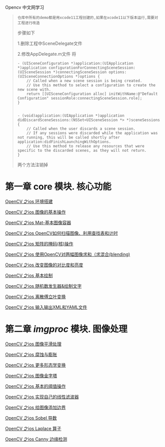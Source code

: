 Opencv 中文网学习



> `仓库中所有的demo都是用xcode11工程创建的,如果在xcode11以下版本运行,需要对工程进行改造`
>
> 步骤如下
>
> 1.删除工程中SceneDelegate文件
>
> 2.修改AppDelegate.m文件  将
>
> ```
> - (UISceneConfiguration *)application:(UIApplication *)application configurationForConnectingSceneSession:(UISceneSession *)connectingSceneSession options:(UISceneConnectionOptions *)options {
>     // Called when a new scene session is being created.
>     // Use this method to select a configuration to create the new scene with.
>     return [[UISceneConfiguration alloc] initWithName:@"Default Configuration" sessionRole:connectingSceneSession.role];
> }
> 
> 
> - (void)application:(UIApplication *)application didDiscardSceneSessions:(NSSet<UISceneSession *> *)sceneSessions {
>     // Called when the user discards a scene session.
>     // If any sessions were discarded while the application was not running, this will be called shortly after application:didFinishLaunchingWithOptions.
>     // Use this method to release any resources that were specific to the discarded scenes, as they will not return.
> }
> ```
>
> 两个方法注销掉





# 第一章 core 模块. 核心功能

[OpenCV 之ios 环境搭建](/OpenCVFirstProject)

[OpenCV 之ios 图像的基本操作](/OpenCVMatTest)

[OpenCV 之ios Mat-基本图像容器](/OpenCVFirstChapter-Mat)

[OpenCV 之ios OpenCV如何扫描图像、利用查找表和计时](/OpenCVFirstChapter-scanImage)

[OpenCV 之ios 矩阵的掩码(核)操作](/OpenCVFirstChapter-kern)

[OpenCV 之ios  使用OpenCV对两幅图像求和（求混合(blending)](/OpenCVFirstChapter-blending)

[OpenCV 之ios 改变图像的对比度和亮度](/OpenCVFirstChapter-ContrastAndBrightness)

[OpenCV 之ios 基本绘制](/OpenCVFirstChapter-baseDraw)

[OpenCV 之ios 随机数发生器&绘制文字](/OpenCVFirstChapter-randomGeneratorAndText)

[OpenCV 之ios 离散傅立叶变换](/OpenCVFirstChapter-discrete_fourier_transform)

[OpenCV 之ios 输入输出XML和YAML文件](/OpenCVFirstChapter-xmlAndYml)



# 第二章 *imgproc* 模块. 图像处理

[OpenCV 之ios 图像平滑处理](/OpenCVSecondChapter-imageDeal)

[OpenCV 之ios 腐蚀与膨胀](/OpenCVSecondChapter-erodeAndDilate)

[OpenCV 之ios 更多形态学变换](/OpenCVSecondChapter-moreState)

[OpenCV 之ios 图像金字塔](/OpenCVSecondChapter-pyramids)

[OpenCV 之ios 基本的阈值操作](/OpenCVSecondChapter-threshold)

[OpenCV 之ios 实现自己的线性滤波器](/OpenCVSecondChapter-filter)

[OpenCV 之ios 给图像添加边界](/OpenCVSecondChapter-copyMakeBorder)

[OpenCV 之ios  Sobel 导数](OpenCVSecondChapter-Sobel)

[OpenCV 之ios Laplace 算子](OpenCVSecondChapter-Laplace)

[OpenCV 之ios Canny 边缘检测](OpenCVSecondChapter-Canny)

# 



